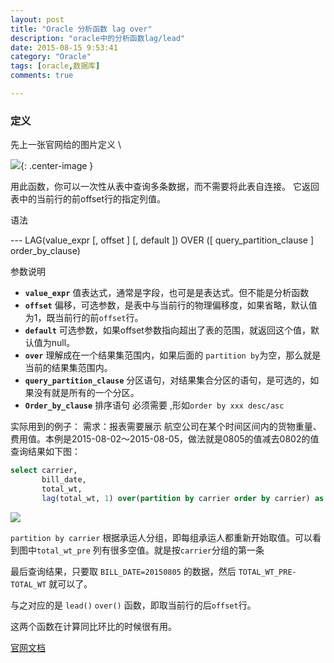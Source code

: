 ```yaml
---
layout: post
title: "Oracle 分析函数 lag over"
description: "oracle中的分析函数lag/lead"
date: 2015-08-15 9:53:41
category: "Oracle"
tags: [oracle,数据库]
comments: true

---
```


### 定义
先上一张官网给的图片定义 \\

![]({{site.url}}\images\oracle-lag-01.gif){: .center-image }

<!--more-->

用此函数，你可以一次性从表中查询多条数据，而不需要将此表自连接。
它返回表中的当前行的前offset行的指定列值。

语法

--- LAG(value_expr [, offset ] [, default ])    OVER ([ query_partition_clause ] order_by_clause)

参数说明

+ **`value_expr`** 值表达式，通常是字段，也可是是表达式。但不能是分析函数
+ **`offset`** 偏移，可选参数，是表中与当前行的物理偏移度，如果省略，默认值为1，既当前行的前`offset`行。
+ **`default`** 可选参数，如果offset参数指向超出了表的范围，就返回这个值，默认值为null。
+ **`over`**  理解成在一个结果集范围内，如果后面的 `partition by`为空，那么就是当前的结果集范围内。
+ **`query_partition_clause`**  分区语句，对结果集合分区的语句，是可选的，如果没有就是所有的一个分区。
+ **`Order_by_clause`** 排序语句 必须需要 ,形如`order by xxx desc/asc`

实际用到的例子：
需求：报表需要展示 航空公司在某个时间区间内的货物重量、费用值。本例是2015-08-02～2015-08-05，做法就是0805的值减去0802的值
查询结果如下图：

~~~ sql
select carrier,
       bill_date,
       total_wt,
       lag(total_wt, 1) over(partition by carrier order by carrier) as total_wt_pre,
~~~
![]({{site.url}}\images\oracle-lag-02.png)

`partition by carrier` 根据承运人分组，即每组承运人都重新开始取值。可以看到图中`total_wt_pre` 列有很多空值。就是按`carrier`分组的第一条

最后查询结果，只要取 `BILL_DATE=20150805` 的数据，然后 `TOTAL_WT_PRE-TOTAL_WT` 就可以了。

与之对应的是 `lead()` `over()` 函数，即取当前行的后`offset`行。

这两个函数在计算同比环比的时候很有用。


[官网文档](http://docs.oracle.com/cd/B19306_01/server.102/b14200/functions070.htm)


